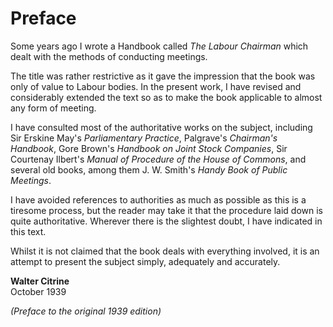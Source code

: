 # Preface

Some years ago I wrote a Handbook called *The Labour Chairman* which dealt with the methods of conducting meetings.

The title was rather restrictive as it gave the impression that the book was only of value to Labour bodies. In the present work, I have revised and considerably extended the text so as to make the book applicable to almost any form of meeting.

I have consulted most of the authoritative works on the subject, including Sir Erskine May's *Parliamentary Practice*, Palgrave's *Chairman's Handbook*, Gore Brown's *Handbook on Joint Stock Companies*, Sir Courtenay Ilbert's *Manual of Procedure of the House of Commons*, and several old books, among them J. W. Smith's *Handy Book of Public Meetings*.

I have avoided references to authorities as much as possible as this is a tiresome process, but the reader may take it that the procedure laid down is quite authoritative. Wherever there is the slightest doubt, I have indicated in this text.

Whilst it is not claimed that the book deals with everything involved, it is an attempt to present the subject simply, adequately and accurately.

**Walter Citrine**  
October 1939

*(Preface to the original 1939 edition)*
